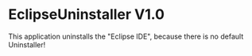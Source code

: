 # EclipseUninstaller V1.0
This application uninstalls the "Eclipse IDE", because there is no default Uninstaller!


